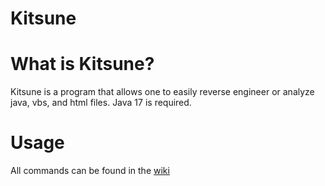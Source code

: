 # Kitsune

# What is Kitsune?
Kitsune is a program that allows one to easily reverse engineer or analyze java, vbs, and html files. Java 17 is required.

# Usage
All commands can be found in the [wiki](https://github.com/OpticFusion1/Kitsune/wiki)
